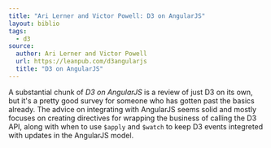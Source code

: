 ```yaml
---
title: "Ari Lerner and Victor Powell: D3 on AngularJS"
layout: biblio
tags:
  - d3
source:
  author: Ari Lerner and Victor Powell
  url: https://leanpub.com/d3angularjs
  title: "D3 on AngularJS"
---
```


A substantial chunk of _D3 on AngularJS_ is a review of just D3 on its own, but it's a pretty good survey for someone who has gotten past the basics already. The advice on integrating with AngularJS seems solid and mostly focuses on creating directives for wrapping the business of calling the D3 API, along with when to use `$apply` and `$watch` to keep D3 events integreted with updates in the AngularJS model.
